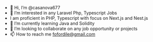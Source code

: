 - 👋 Hi, I’m @casanova677
- 👀 I’m interested in any Laravel Php, Typescript Jobs
- I am proficient in PHP, Typescript with focus on Next.js and Nest.js
- 🌱 I’m currently learning Java and Solidity
- 💞️ I’m looking to collaborate on any job opportunity or projects
- 📫 How to reach me fofordile@gmail.com

<!---
casanova677/casanova677 is a ✨ special ✨ repository because its `README.md` (this file) appears on your GitHub profile.
You can click the Preview link to take a look at your changes.
--->
